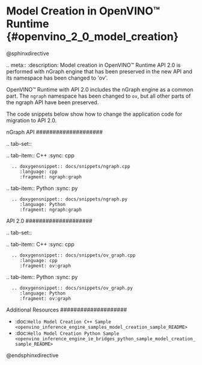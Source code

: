 # Model Creation in OpenVINO™ Runtime {#openvino_2_0_model_creation}

@sphinxdirective

.. meta::
   :description: Model creation in OpenVINO™ Runtime API 2.0 is performed with 
                 nGraph engine that has been preserved in the new API and its 
                 namespace has been changed to 'ov'.


OpenVINO™ Runtime with API 2.0 includes the nGraph engine as a common part. The ``ngraph`` namespace has been changed to ``ov``, but all other parts of the ngraph API have been preserved.

The code snippets below show how to change the application code for migration to API 2.0.

nGraph API
####################

.. tab-set::

   .. tab-item:: C++
      :sync: cpp

      .. doxygensnippet:: docs/snippets/ngraph.cpp
         :language: cpp
         :fragment: ngraph:graph

   .. tab-item:: Python
      :sync: py

      .. doxygensnippet:: docs/snippets/ngraph.py
         :language: Python
         :fragment: ngraph:graph


API 2.0
####################


.. tab-set::

   .. tab-item:: C++
      :sync: cpp

      .. doxygensnippet:: docs/snippets/ov_graph.cpp
         :language: cpp
         :fragment: ov:graph

   .. tab-item:: Python
      :sync: py

      .. doxygensnippet:: docs/snippets/ov_graph.py
         :language: Python
         :fragment: ov:graph


Additional Resources
####################

* :doc:`Hello Model Creation C++ Sample <openvino_inference_engine_samples_model_creation_sample_README>`
* :doc:`Hello Model Creation Python Sample <openvino_inference_engine_ie_bridges_python_sample_model_creation_sample_README>`

@endsphinxdirective
